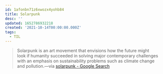 ```yaml
---
id: 1afonbn71z6xwozx4yohb84
title: Solarpunk
desc: ''
updated: 1652786932218
created: '2021-10-14T00:00:00.000Z'
tags:
  - TIL
---
```


> Solarpunk is an art movement that envisions how the future might look if humanity succeeded in solving major contemporary challenges with an emphasis on sustainability problems such as climate change and pollution.—via [solarpunk - Google Search](https://www.google.com/search?q=solarpunk&oq=solarpunk&aqs=chrome..69i57j0i512l9.3477j0j1&sourceid=chrome&ie=UTF-8)
